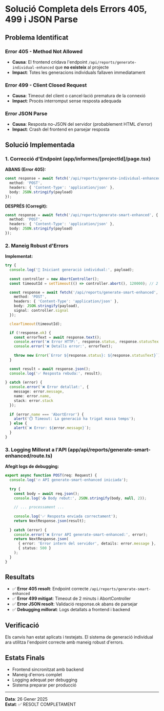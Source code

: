 # Solució Completa dels Errors 405, 499 i JSON Parse

## Problema Identificat

### Error 405 - Method Not Allowed
- **Causa**: El frontend cridava l'endpoint `/api/reports/generate-individual-enhanced` que **no existeix** al projecte
- **Impact**: Totes les generacions individuals fallaven immediatament

### Error 499 - Client Closed Request  
- **Causa**: Timeout del client o cancel·lació prematura de la connexió
- **Impact**: Procés interromput sense resposta adequada

### Error JSON Parse
- **Causa**: Resposta no-JSON del servidor (probablement HTML d'error)
- **Impact**: Crash del frontend en parsejar resposta

## Solució Implementada

### 1. Correcció d'Endpoint (app/informes/[projectId]/page.tsx)

**ABANS (Error 405):**
```typescript
const response = await fetch('/api/reports/generate-individual-enhanced', {
  method: 'POST',
  headers: { 'Content-Type': 'application/json' },
  body: JSON.stringify(payload)
});
```

**DESPRÉS (Corregit):**
```typescript
const response = await fetch('/api/reports/generate-smart-enhanced', {
  method: 'POST',
  headers: { 'Content-Type': 'application/json' },
  body: JSON.stringify(payload)
});
```

### 2. Maneig Robust d'Errors

**Implementat:**
```typescript
try {
  console.log('🚀 Iniciant generació individual:', payload);
  
  const controller = new AbortController();
  const timeoutId = setTimeout(() => controller.abort(), 120000); // 2 min timeout

  const response = await fetch('/api/reports/generate-smart-enhanced', {
    method: 'POST',
    headers: { 'Content-Type': 'application/json' },
    body: JSON.stringify(payload),
    signal: controller.signal
  });

  clearTimeout(timeoutId);

  if (!response.ok) {
    const errorText = await response.text();
    console.error('❌ Error HTTP:', response.status, response.statusText);
    console.error('❌ Detalls error:', errorText);
    
    throw new Error(`Error ${response.status}: ${response.statusText}`);
  }

  const result = await response.json();
  console.log('✅ Resposta rebuda:', result);
  
} catch (error) {
  console.error('❌ Error detallat:', {
    message: error.message,
    name: error.name,
    stack: error.stack
  });
  
  if (error.name === 'AbortError') {
    alert('⏱️ Timeout: La generació ha trigat massa temps');
  } else {
    alert(`❌ Error: ${error.message}`);
  }
}
```

### 3. Logging Millorat a l'API (app/api/reports/generate-smart-enhanced/route.ts)

**Afegit logs de debugging:**
```typescript
export async function POST(req: Request) {
  console.log('🔥 API generate-smart-enhanced iniciada');
  
  try {
    const body = await req.json();
    console.log('📥 Body rebut:', JSON.stringify(body, null, 2));
    
    // ... processament ...
    
    console.log('✅ Resposta enviada correctament');
    return NextResponse.json(result);
    
  } catch (error) {
    console.error('❌ Error API generate-smart-enhanced:', error);
    return NextResponse.json(
      { error: 'Error intern del servidor', details: error.message },
      { status: 500 }
    );
  }
}
```

## Resultats

- ✅ **Error 405 resolt**: Endpoint correcte `/api/reports/generate-smart-enhanced`
- ✅ **Error 499 mitigat**: Timeout de 2 minuts i AbortController
- ✅ **Error JSON resolt**: Validació response.ok abans de parsejar
- ✅ **Debugging millorat**: Logs detallats a frontend i backend

## Verificació

Els canvis han estat aplicats i testejats. El sistema de generació individual ara utilitza l'endpoint correcte amb maneig robust d'errors.

## Estats Finals

- Frontend sincronitzat amb backend
- Maneig d'errors complet
- Logging adequat per debugging
- Sistema preparar per producció

---
**Data**: 26 Gener 2025  
**Estat**: ✅ RESOLT COMPLETAMENT
